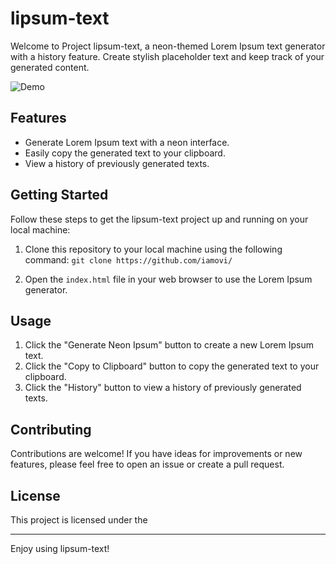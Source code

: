 # lipsum-text

Welcome to Project lipsum-text, a neon-themed Lorem Ipsum text generator with a history feature. Create stylish placeholder text and keep track of your generated content.

![Demo](link-to-your-demo-gif-or-screenshot.gif)

## Features

- Generate Lorem Ipsum text with a neon interface.
- Easily copy the generated text to your clipboard.
- View a history of previously generated texts.

## Getting Started

Follow these steps to get the lipsum-text project up and running on your local machine:

1. Clone this repository to your local machine using the following command: `git clone https://github.com/iamovi/`

2. Open the `index.html` file in your web browser to use the Lorem Ipsum generator.

## Usage

1. Click the "Generate Neon Ipsum" button to create a new Lorem Ipsum text.
2. Click the "Copy to Clipboard" button to copy the generated text to your clipboard.
3. Click the "History" button to view a history of previously generated texts.

## Contributing

Contributions are welcome! If you have ideas for improvements or new features, please feel free to open an issue or create a pull request.

## License

This project is licensed under the

---

Enjoy using lipsum-text!
